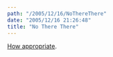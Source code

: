 ```yaml
---
path: "/2005/12/16/NoThereThere" 
date: "2005/12/16 21:26:48" 
title: "No There There" 
---
```

<p><a href="http://notherethere.com/">How appropriate</a>.</p>